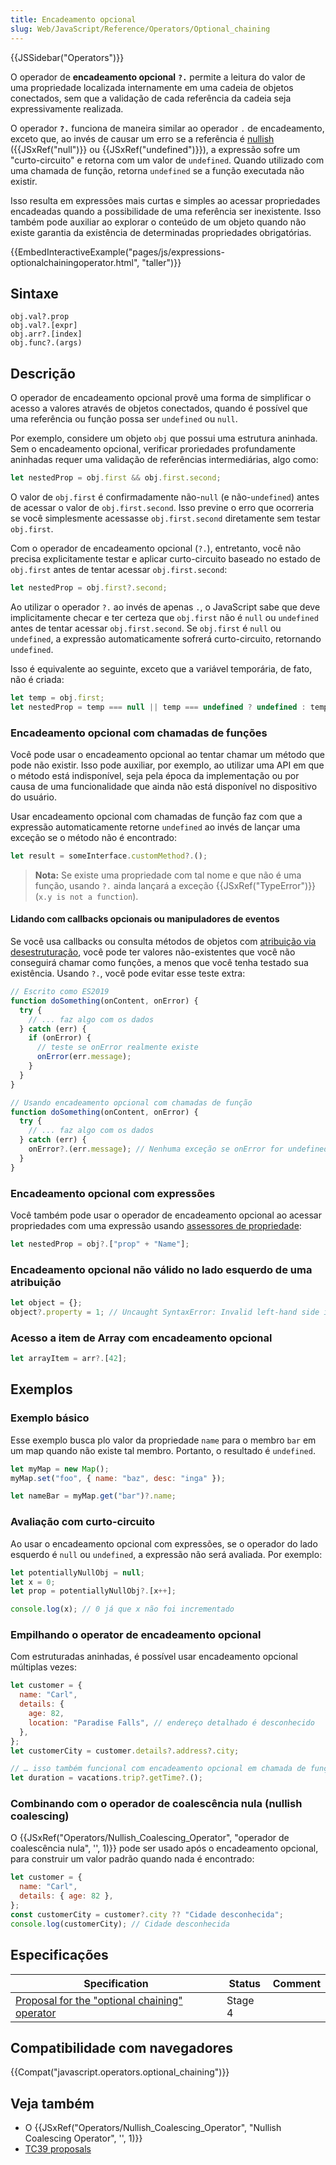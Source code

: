 ```yaml
---
title: Encadeamento opcional
slug: Web/JavaScript/Reference/Operators/Optional_chaining
---
```


{{JSSidebar("Operators")}}

O operador de **encadeamento opcional** **`?.`** permite a leitura do valor de uma propriedade localizada internamente em uma cadeia de objetos conectados, sem que a validação de cada referência da cadeia seja expressivamente realizada.

O operador **`?.`** funciona de maneira similar ao operador `.` de encadeamento, exceto que, ao invés de causar um erro se a referência é [nullish](/pt-BR/docs/Glossary/nullish) ({{JSxRef("null")}} ou {{JSxRef("undefined")}}), a expressão sofre um "curto-circuito" e retorna com um valor de `undefined`. Quando utilizado com uma chamada de função, retorna `undefined` se a função executada não existir.

Isso resulta em expressões mais curtas e simples ao acessar propriedades encadeadas quando a possibilidade de uma referência ser inexistente. Isso também pode auxiliar ao explorar o conteúdo de um objeto quando não existe garantia da existência de determinadas propriedades obrigatórias.

{{EmbedInteractiveExample("pages/js/expressions-optionalchainingoperator.html", "taller")}}

## Sintaxe

```
obj.val?.prop
obj.val?.[expr]
obj.arr?.[index]
obj.func?.(args)
```

## Descrição

O operador de encadeamento opcional provê uma forma de simplificar o acesso a valores através de objetos conectados, quando é possível que uma referência ou função possa ser `undefined` ou `null`.

Por exemplo, considere um objeto `obj` que possui uma estrutura aninhada. Sem o encadeamento opcional, verificar proriedades profundamente aninhadas requer uma validação de referências intermediárias, algo como:

```js
let nestedProp = obj.first && obj.first.second;
```

O valor de `obj.first` é confirmadamente não-`null` (e não-`undefined`) antes de acessar o valor de `obj.first.second`. Isso previne o erro que ocorreria se você simplesmente acessasse `obj.first.second` diretamente sem testar `obj.first`.

Com o operador de encadeamento opcional (`?.`), entretanto, você não precisa explicitamente testar e aplicar curto-circuito baseado no estado de `obj.first` antes de tentar acessar `obj.first.second`:

```js
let nestedProp = obj.first?.second;
```

Ao utilizar o operador `?.` ao invés de apenas `.`, o JavaScript sabe que deve implicitamente checar e ter certeza que `obj.first` não é `null` ou `undefined` antes de tentar acessar `obj.first.second`. Se `obj.first` é `null` ou `undefined`, a expressão automaticamente sofrerá curto-circuito, retornando `undefined`.

Isso é equivalente ao seguinte, exceto que a variável temporária, de fato, não é criada:

```js
let temp = obj.first;
let nestedProp = temp === null || temp === undefined ? undefined : temp.second;
```

### Encadeamento opcional com chamadas de funções

Você pode usar o encadeamento opcional ao tentar chamar um método que pode não existir. Isso pode auxiliar, por exemplo, ao utilizar uma API em que o método está indisponível, seja pela época da implementação ou por causa de uma funcionalidade que ainda não está disponível no dispositivo do usuário.

Usar encadeamento opcional com chamadas de função faz com que a expressão automaticamente retorne `undefined` ao invés de lançar uma exceção se o método não é encontrado:

```js
let result = someInterface.customMethod?.();
```

> **Nota:** Se existe uma propriedade com tal nome e que não é uma função, usando `?.` ainda lançará a exceção {{JSxRef("TypeError")}} (`x.y is not a function`).

#### Lidando com callbacks opcionais ou manipuladores de eventos

Se você usa callbacks ou consulta métodos de objetos com [atribuição via desestruturação](/pt-BR/docs/Web/JavaScript/Reference/Operators/Atribuicao_via_desestruturacao#Object_destructuring), você pode ter valores não-existentes que você não conseguirá chamar como funções, a menos que você tenha testado sua existência. Usando `?.`, você pode evitar esse teste extra:

```js
// Escrito como ES2019
function doSomething(onContent, onError) {
  try {
    // ... faz algo com os dados
  } catch (err) {
    if (onError) {
      // teste se onError realmente existe
      onError(err.message);
    }
  }
}
```

```js
// Usando encadeamento opcional com chamadas de função
function doSomething(onContent, onError) {
  try {
    // ... faz algo com os dados
  } catch (err) {
    onError?.(err.message); // Nenhuma exceção se onError for undefined
  }
}
```

### Encadeamento opcional com expressões

Você também pode usar o operador de encadeamento opcional ao acessar propriedades com uma expressão usando [assessores de propriedade](/pt-BR/docs/Web/JavaScript/Reference/Operators/Property_Accessors#Bracket_notation):

```js
let nestedProp = obj?.["prop" + "Name"];
```

### Encadeamento opcional não válido no lado esquerdo de uma atribuição

```js
let object = {};
object?.property = 1; // Uncaught SyntaxError: Invalid left-hand side in assignment
```

### Acesso a item de Array com encadeamento opcional

```js
let arrayItem = arr?.[42];
```

## Exemplos

### Exemplo básico

Esse exemplo busca plo valor da propriedade `name` para o membro `bar` em um map quando não existe tal membro. Portanto, o resultado é `undefined`.

```js
let myMap = new Map();
myMap.set("foo", { name: "baz", desc: "inga" });

let nameBar = myMap.get("bar")?.name;
```

### Avaliação com curto-circuito

Ao usar o encadeamento opcional com expressões, se o operador do lado esquerdo é `null` ou `undefined`, a expressão não será avaliada. Por exemplo:

```js
let potentiallyNullObj = null;
let x = 0;
let prop = potentiallyNullObj?.[x++];

console.log(x); // 0 já que x não foi incrementado
```

### Empilhando o operator de encadeamento opcional

Com estruturadas aninhadas, é possível usar encadeamento opcional múltiplas vezes:

```js
let customer = {
  name: "Carl",
  details: {
    age: 82,
    location: "Paradise Falls", // endereço detalhado é desconhecido
  },
};
let customerCity = customer.details?.address?.city;

// … isso também funcional com encadeamento opcional em chamada de função
let duration = vacations.trip?.getTime?.();
```

### Combinando com o operador de coalescência nula (nullish coalescing)

O {{JSxRef("Operators/Nullish_Coalescing_Operator", "operador de coalescência nula", '', 1)}} pode ser usado após o encadeamento opcional, para construir um valor padrão quando nada é encontrado:

```js
let customer = {
  name: "Carl",
  details: { age: 82 },
};
const customerCity = customer?.city ?? "Cidade desconhecida";
console.log(customerCity); // Cidade desconhecida
```

## Especificações

| Specification                                                                                          | Status  | Comment |
| ------------------------------------------------------------------------------------------------------ | ------- | ------- |
| [Proposal for the "optional chaining" operator](https://tc39.es/proposal-optional-chaining/#sec-scope) | Stage 4 |         |

## Compatibilidade com navegadores

{{Compat("javascript.operators.optional_chaining")}}

## Veja também

- O {{JSxRef("Operators/Nullish_Coalescing_Operator", "Nullish Coalescing Operator", '', 1)}}
- [TC39 proposals](https://github.com/tc39/proposals)
